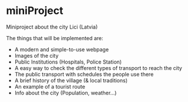 # miniProject
Miniproject about the city Lici (Latvia)

The things that will be implemented are:

- A modern and simple-to-use webpage
- Images of the city
- Public Institutions (Hospitals, Police Station)
- A easy way to check the different types of transport to reach the city
- The public transport with schedules the people use there
- A brief history of the village (& local traditions)
- An example of a tourist route
- Info about the city (Population, weather…)
